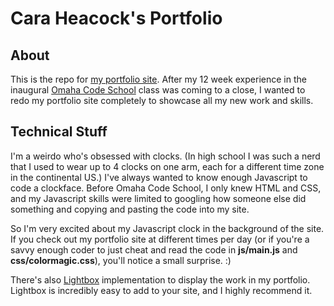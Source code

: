 # Cara Heacock's Portfolio

## About

This is the repo for [my portfolio site](http://caraheacock.github.io/). After my 12 week experience in the inaugural [Omaha Code School](http://omahacodeschool.com/) class was coming to a close, I wanted to redo my portfolio site completely to showcase all my new work and skills.

## Technical Stuff

I'm a weirdo who's obsessed with clocks. (In high school I was such a nerd that I used to wear up to 4 clocks on one arm, each for a different time zone in the continental US.) I've always wanted to know enough Javascript to code a clockface. Before Omaha Code School, I only knew HTML and CSS, and my Javascript skills were limited to googling how someone else did something and copying and pasting the code into my site.

So I'm very excited about my Javascript clock in the background of the site. If you check out my portfolio site at different times per day (or if you're a savvy enough coder to just cheat and read the code in **js/main.js** and **css/colormagic.css**), you'll notice a small surprise. :)

There's also [Lightbox](http://lokeshdhakar.com/projects/lightbox2/) implementation to display the work in my portfolio. Lightbox is incredibly easy to add to your site, and I highly recommend it.
